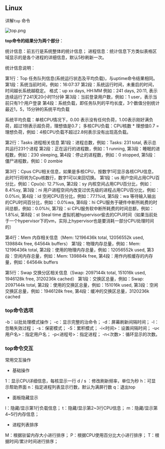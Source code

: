 ## Linux

详解`top` 命令

![top.png](https://ws1.sinaimg.cn/large/0072fULUgy1g9dln6eymlj30gf02idfu.jpg)

**top命令的结果分为两个部分**：

统计信息：前五行是系统整体的统计信息；
进程信息：统计信息下方类似表格区域显示的是各个进程的详细信息，默认5秒刷新一次。

统计信息说明：

第1行：Top 任务队列信息(系统运行状态及平均负载)，与uptime命令结果相同。
第1段：系统当前时间，例如：16:07:37
第2段：系统运行时间，未重启的时间，时间越长系统越稳定。
格式：up xx days, HH:MM
例如：241 days, 20:11, 表示连续运行了241天20小时11分钟
第3段：当前登录用户数，例如：1 user，表示当前只有1个用户登录
第4段：系统负载，即任务队列的平均长度，3个数值分别统计最近1，5，15分钟的系统平均负载

系统平均负载：单核CPU情况下，0.00 表示没有任何负荷，1.00表示刚好满负荷，超过1侧表示超负荷，理想值是0.7；
多核CPU负载：CPU核数 * 理想值0.7 = 理想负荷，例如：4核CPU负载不超过2.8何表示没有出现高负载。

第2行：Tasks 进程相关信息
第1段：进程总数，例如：Tasks: 231 total, 表示总共运行231个进程
第2段：正在运行的进程数，例如：1 running,
第3段：睡眠的进程数，例如：230 sleeping,
第4段：停止的进程数，例如：0 stopped,
第5段：僵尸进程数，例如：0 zombie

第3行：Cpus CPU相关信息，如果是多核CPU，按数字1可显示各核CPU信息，此时1行将转为Cpu核数行，数字1可以来回切换。
第1段：us 用户空间占用CPU百分比，例如：Cpu(s): 12.7%us,
第2段：sy 内核空间占用CPU百分比，例如：8.4%sy,
第3段：ni 用户进程空间内改变过优先级的进程占用CPU百分比，例如：0.0%ni,
第4段：id 空闲CPU百分比，例如：77.1%id,
第5段：wa 等待输入输出的CPU时间百分比，例如：0.0%wa,
第6段：hi CPU服务于硬件中断所耗费的时间总额，例如：0.0%hi,
第7段：si CPU服务软中断所耗费的时间总额，例如：1.8%si,
第8段：st Steal time 虚拟机被hypervisor偷去的CPU时间（如果当前处于一个hypervisor下的vm，实际上hypervisor也是要消耗一部分CPU处理时间的）

第4行：Mem 内存相关信息（Mem: 12196436k total, 12056552k used, 139884k free, 64564k buffers）
第1段：物理内存总量，例如：Mem: 12196436k total,
第2段：使用的物理内存总量，例如：12056552k used,
第3段：空闲内存总量，例如：Mem: 139884k free,
第4段：用作内核缓存的内存量，例如：64564k buffers

第5行：Swap 交换分区相关信息（Swap: 2097144k total, 151016k used, 1946128k free, 3120236k cached）
第1段：交换区总量，例如：Swap: 2097144k total,
第2段：使用的交换区总量，例如：151016k used,
第3段：空闲交换区总量，例如：1946128k free,
第4段：缓冲的交换区总量，3120236k cached

### top命令选项
-b：以批处理模式操作；
-c：显示完整的治命令；
-d：屏幕刷新间隔时间；
-I：忽略失效过程；
-s：保密模式；
-S：累积模式；
-i<时间>：设置间隔时间；
-u<用户名>：指定用户名；
-p<进程号>：指定进程；
-n<次数>：循环显示的次数。

### top命令交互

常用交互操作

* 基础操作

1：显示CPU详细信息，每核显示一行
d / s ：修改刷新频率，单位为秒
h：可显示帮助界面
n：指定进程列表显示行数，默认为满屏行数
q：退出top

* 面板隐藏显示

l：隐藏/显示第1行负载信息；
t：隐藏/显示第2~3行CPU信息；
m：隐藏/显示第4~5行内存信息；

* 进程列表排序

M：根据驻留内存大小进行排序；
P：根据CPU使用百分比大小进行排序；
T：根据时间/累计时间进行排序；